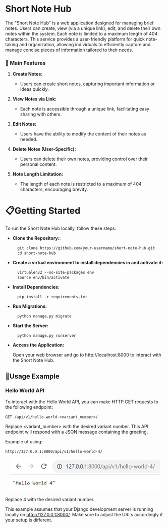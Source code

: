 # Short Note Hub

The "Short Note Hub" is a web application designed for managing brief notes. Users can create, view (via a unique link), edit, and delete their own notes within the system. Each note is limited to a maximum length of 404 characters. This service provides a user-friendly platform for quick note-taking and organization, allowing individuals to efficiently capture and manage concise pieces of information tailored to their needs.

### 🚀 Main Features

1. **Create Notes:**
   - Users can create short notes, capturing important information or ideas quickly.

2. **View Notes via Link:**
   - Each note is accessible through a unique link, facilitating easy sharing with others.

3. **Edit Notes:**
   - Users have the ability to modify the content of their notes as needed.

4. **Delete Notes (User-Specific):**
   - Users can delete their own notes, providing control over their personal content.

5. **Note Length Limitation:**
   - The length of each note is restricted to a maximum of 404 characters, encouraging brevity.


# 📋Getting Started
To run the Short Note Hub locally, follow these steps:

+ **Clone the Repository:**:

        git clone https://github.com/your-username/short-note-hub.git
        cd short-note-hub
      
+ **Create a virtual environment to install dependencies in and activate it:**

        virtualenv2 --no-site-packages env
        source env/bin/activate
+ **Install Dependencies:**
        
        pip install -r requirements.txt


+ **Run Migrations:**
        
        python manage.py migrate


+ **Start the Server:**

        python manage.py runserver

+ **Access the Application:**
    
    Open your web browser and go to http://localhost:8000 to interact with the Short Note Hub.



## 🔨Usage Example

### Hello World API

To interact with the Hello World API, you can make HTTP GET requests to the following endpoint:

```http
GET /api/v1/hello-world-<variant_number>/
```
Replace <variant_number> with the desired variant number. This API endpoint will respond with a JSON message containing the greeting.

Example of using:

    http://127.0.0.1:8000/api/v1/hello-world-4/


<div align="center">
  <img src="img_1.png" alt="Description of the image">
</div>


Replace 4 with the desired variant number.

This example assumes that your Django development server is running locally on http://127.0.0.1:8000/. 
Make sure to adjust the URLs accordingly if your setup is different.

